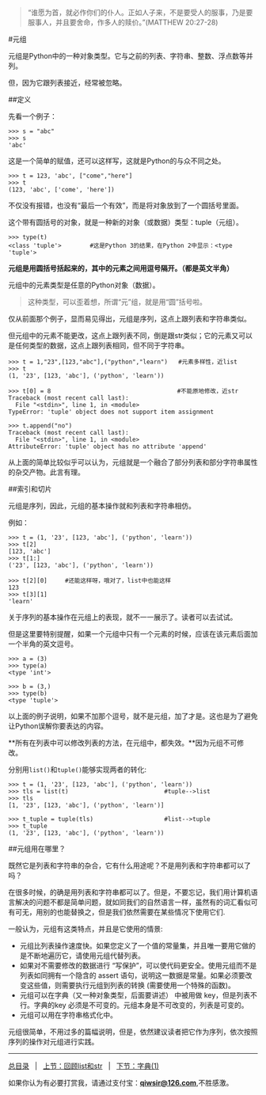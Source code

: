 >“谁愿为首，就必作你们的仆人。正如人子来，不是要受人的服事，乃是要服事人，并且要舍命，作多人的赎价。”(MATTHEW 20:27-28)

#元组

元组是Python中的一种对象类型。它与之前的列表、字符串、整数、浮点数等并列。

但，因为它跟列表接近，经常被忽略。

##定义

先看一个例子：

    >>> s = "abc"
    >>> s
    'abc'

这是一个简单的赋值，还可以这样写，这就是Python的与众不同之处。

    >>> t = 123, 'abc', ["come","here"]
    >>> t
    (123, 'abc', ['come', 'here'])

不仅没有报错，也没有“最后一个有效”，而是将对象放到了一个圆括号里面。

这个带有圆括号的对象，就是一种新的对象（或数据）类型：tuple（元组）。

    >>> type(t)
    <class 'tuple'>        #这是Python 3的结果，在Python 2中显示：<type 'tuple'>

**元组是用圆括号括起来的，其中的元素之间用逗号隔开。（都是英文半角）**

元组中的元素类型是任意的Python对象（数据）。

>这种类型，可以歪着想，所谓“元”组，就是用“圆”括号啦。

仅从前面那个例子，显而易见得出，元组是序列，这点上跟列表和字符串类似。

但元组中的元素不能更改，这点上跟列表不同，倒是跟str类似；它的元素又可以是任何类型的数据，这点上跟列表相同，但不同于字符串。

    >>> t = 1,"23",[123,"abc"],("python","learn")   #元素多样性，近list
    >>> t
    (1, '23', [123, 'abc'], ('python', 'learn'))

    >>> t[0] = 8　                                  #不能原地修改，近str
    Traceback (most recent call last):
      File "<stdin>", line 1, in <module>
    TypeError: 'tuple' object does not support item assignment

    >>> t.append("no")  
    Traceback (most recent call last):
      File "<stdin>", line 1, in <module>
    AttributeError: 'tuple' object has no attribute 'append'

从上面的简单比较似乎可以认为，元组就是一个融合了部分列表和部分字符串属性的杂交产物。此言有理。

##索引和切片

元组是序列，因此，元组的基本操作就和列表和字符串相仿。

例如：

    >>> t = (1, '23', [123, 'abc'], ('python', 'learn'))
    >>> t[2]
    [123, 'abc']
    >>> t[1:]
    ('23', [123, 'abc'], ('python', 'learn'))
    
    >>> t[2][0]     #还能这样呀，哦对了，list中也能这样
    123
    >>> t[3][1]
    'learn'

关于序列的基本操作在元组上的表现，就不一一展示了。读者可以去试试。

但是这里要特别提醒，如果一个元组中只有一个元素的时候，应该在该元素后面加一个半角的英文逗号。

    >>> a = (3)
    >>> type(a)
    <type 'int'>
    
    >>> b = (3,)
    >>> type(b)
    <type 'tuple'>

以上面的例子说明，如果不加那个逗号，就不是元组，加了才是。这也是为了避免让Python误解你要表达的内容。

**所有在列表中可以修改列表的方法，在元组中，都失效。**因为元组不可修改。

分别用`list()`和`tuple()`能够实现两者的转化:

    >>> t = (1, '23', [123, 'abc'], ('python', 'learn'))
    >>> tls = list(t)                           #tuple-->list
    >>> tls
    [1, '23', [123, 'abc'], ('python', 'learn')]

    >>> t_tuple = tuple(tls)                    #list-->tuple
    >>> t_tuple
    (1, '23', [123, 'abc'], ('python', 'learn'))

##元组用在哪里？

既然它是列表和字符串的杂合，它有什么用途呢？不是用列表和字符串都可以了吗？

在很多时候，的确是用列表和字符串都可以了。但是，不要忘记，我们用计算机语言解决的问题不都是简单问题，就如同我们的自然语言一样，虽然有的词汇看似可有可无，用别的也能替换之，但是我们依然需要在某些情况下使用它们.

一般认为，元组有这类特点，并且是它使用的情景:

- 元组比列表操作速度快。如果您定义了一个值的常量集，并且唯一要用它做的是不断地遍历它，请使用元组代替列表。
- 如果对不需要修改的数据进行 “写保护”，可以使代码更安全。使用元组而不是列表如同拥有一个隐含的 assert 语句，说明这一数据是常量。如果必须要改变这些值，则需要执行元组到列表的转换 (需要使用一个特殊的函数)。
- 元组可以在字典（又一种对象类型，后面要讲述） 中被用做 key，但是列表不行。字典的key 必须是不可变的。元组本身是不可改变的，列表是可变的。
- 元组可以用在字符串格式化中。

元组很简单，不用过多的篇幅说明，但是，依然建议读者把它作为序列，依次按照序列的操作对元组进行实践。

------

[总目录](./index.md)&nbsp;&nbsp;&nbsp;|&nbsp;&nbsp;&nbsp;[上节：回顾list和str](./114.md)&nbsp;&nbsp;&nbsp;|&nbsp;&nbsp;&nbsp;[下节：字典(1)](./116.md)

如果你认为有必要打赏我，请通过支付宝：**qiwsir@126.com**,不胜感激。
